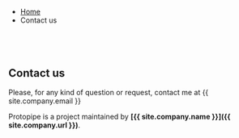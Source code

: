 <style type="text/css">
    h2 {
        margin-top: 4em;
    }
    
    @media screen and (min-width: 42em) {
        #content p,
        #content h2 {
            text-align: center;
        }
    }
</style>

<ul class="breadcrumb">
    <li><a href="">Home</a></li>
    <li>Contact us</li>
</ul>

## Contact us

<i class="icon-mail"></i> Please, for any kind of question or request, contact me at {{ site.company.email }}

Protopipe is a project maintained by **[{{ site.company.name }}]({{ site.company.url }})**.
